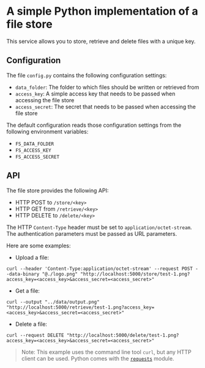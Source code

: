 # A simple Python implementation of a file store

This service allows you to store, retrieve and delete files with a unique key.

## Configuration

The file `config.py` contains the following configuration settings:

* `data_folder`: The folder to which files should be written or retrieved from
* `access_key`: A simple access key that needs to be passed when accessing the file store
* `access_secret`: The secret that needs to be passed when accessing the file store

The default configuration reads those configuration settings from the following environment variables:

* `FS_DATA_FOLDER`
* `FS_ACCESS_KEY`
* `FS_ACCESS_SECRET`

## API

The file store provides the following API:

* HTTP POST to `/store/<key>`
* HTTP GET from `/retrieve/<key>`
* HTTP DELETE to `/delete/<key>`

The HTTP `Content-Type` header must be set to `application/octet-stream`. The authentication parameters must be passed as URL parameters.

Here are some examples:


* Upload a file: 

```
curl --header 'Content-Type:application/octet-stream' --request POST --data-binary "@./logo.png" "http://localhost:5000/store/test-1.png?access_key=<access_key>&access_secret=<access_secret>"
```

* Get a file:

```
curl --output "../data/output.png" "http://localhost:5000/retrieve/test-1.png?access_key=<access_key>&access_secret=<access_secret>"
```

* Delete a file:

```
curl --request DELETE "http://localhost:5000/delete/test-1.png?access_key=<access_key>&access_secret=<access_secret>"
```

> Note: This example uses the command line tool `curl`, but any HTTP client can be used. Python comes with the [`requests`](https://www.w3schools.com/python/module_requests.asp) module.

